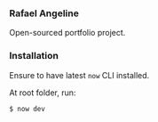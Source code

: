 ### Rafael Angeline

Open-sourced portfolio project.

### Installation

Ensure to have latest `now` CLI installed.

At root folder, run:

```sh
$ now dev
```